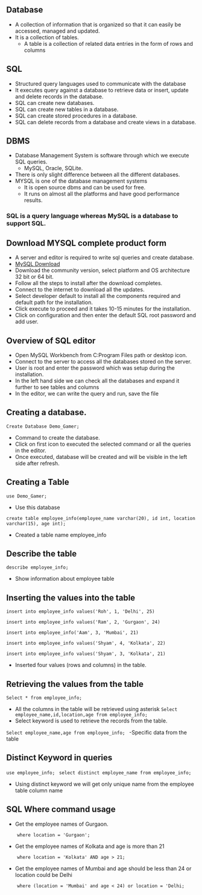 ## Database
- A collection of information that is organized so that it can easily be accessed, managed and updated.
- It is a collection of tables.
  - A table is a collection of related data entries in the form of rows and columns

## SQL 
- Structured query languages used to communicate with the database
- It executes query against a database to retrieve data or insert, update and delete records in the database.
- SQL can create new databases.
- SQL can create new tables in a database.
- SQL can create stored procedures in a database.
- SQL can delete records from a database and create views in a database.

## DBMS
- Database Management System is software through which we execute SQL queries.
  - MySQL, Oracle, SQLite.
- There is only slight difference between all the different databases.
- MYSQL is one of the database management systems
  - It is open source dbms and can be used for free.
  - It runs on almost all the platforms and have good performance results.

### SQL is a query language whereas MySQL is a database to support SQL.

## Download MYSQL complete product form
- A server and editor is required to write sql queries and create database.
- [MySQL Download](https://dev.mysql.com/downloads/windows/installer)
- Download the community version, select platform and OS architecture 32 bit or 64 bit.
- Follow all the steps to install after the download completes.
- Connect to the internet to download all the updates.
- Select developer default to install all the components required and default path for the installation.
- Click execute to proceed and it takes 10-15 minutes for the installation.
- Click on configuration and then enter the default SQL root password and add user.

## Overview of SQL editor
- Open MySQL Workbench from C:Program Files path or desktop icon.
- Connect to the server to access all the databases stored on the server.
- User is root and enter the password which was setup during the installation.
- In the left hand side we can check all the databases and expand it further to see tables and columns
- In the editor, we can write the query and run, save the file

## Creating a database.
```
Create Database Demo_Gamer;
```
- Command to create the database.
- Click on first icon to executed the selected command or all the queries in the editor.
- Once executed, database will be created and will be visible in the left side after refresh.

## Creating a Table 
```
use Demo_Gamer;
```
- Use this database
```
create table employee_info(employee_name varchar(20), id int, location varchar(15), age int);
```
- Created a table name employee_info

## Describe the table
``` describe employee_info;  ```
- Show information about employee table

## Inserting the values into the table
```
insert into employee_info values('Roh', 1, 'Delhi', 25)
```
```
insert into employee_info values('Ram', 2, 'Gurgaon', 24)
```
```
insert into employee_info('Aam', 3, 'Mumbai', 21)
```
```
insert into employee_info values('Shyam', 4, 'Kolkata', 22)
```
```
insert into employee_info values('Shyam', 3, 'Kolkata', 21)
```
- Inserted four values (rows and columns) in the table.

## Retrieving the values from the table
```Select * from employee_info; ```
- All the columns in the table will be retrieved using asterisk 
```Select employee_name,id,location,age from employee_info; ```
- Select keyword is used to retrieve the records from the table.

```Select employee_name,age from employee_info; ```
-Specific data from the table

## Distinct Keyword in queries
```use employee_info;```
``` select distinct employee_name from employee_info;```
- Using distinct keyword we will get only unique name from the employee table column name 

## SQL Where command usage
- Get the employee names of Gurgaon.
``` select employee_name from employee_info 
    where location = 'Gurgaon';
```
- Get the employee names of Kolkata and age is more than 21
``` select employee_name from employee_info 
    where location = 'Kolkata' AND age > 21;
```
- Get the employee names of Mumbai and age should be less than 24 or location could be Delhi
``` select employee_name from employee_info 
    where (location = 'Mumbai' and age < 24) or location = 'Delhi;
```